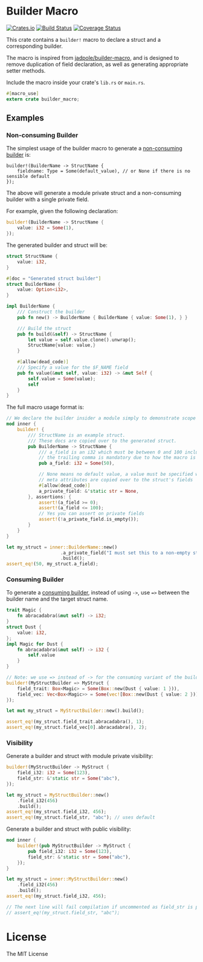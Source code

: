 # Builder Macro

[![Crates.io](https://img.shields.io/crates/v/builder_macro.svg)](https://crates.io/crates/builder_macro)
[![Build Status](https://travis-ci.org/azriel91/builder_macro.svg?branch=master)](https://travis-ci.org/azriel91/builder_macro)
[![Coverage Status](https://coveralls.io/repos/github/azriel91/builder_macro/badge.svg?branch=master)](https://coveralls.io/github/azriel91/builder_macro?branch=master)

This crate contains a `builder!` macro to declare a struct and a corresponding builder.

The macro is inspired from [jadpole/builder-macro][1], and is designed to
remove duplication of field declaration, as well as generating appropriate setter methods.

Include the macro inside your crate's `lib.rs` or `main.rs`.

```rust
#[macro_use]
extern crate builder_macro;
```

## Examples

### Non-consuming Builder

The simplest usage of the builder macro to generate a [non-consuming builder][2] is:

```rust,ignore
builder!(BuilderName -> StructName {
    fieldname: Type = Some(default_value), // or None if there is no sensible default
});
```

The above will generate a module private struct and a non-consuming builder with a single private field.

For example, given the following declaration:

```rust
builder!(BuilderName -> StructName {
    value: i32 = Some(1),
});
```

The generated builder and struct will be:

```rust
struct StructName {
    value: i32,
}

#[doc = "Generated struct builder"]
struct BuilderName {
    value: Option<i32>,
}

impl BuilderName {
    /// Construct the builder
    pub fn new() -> BuilderName { BuilderName { value: Some(1), } }

    /// Build the struct
    pub fn build(&self) -> StructName {
        let value = self.value.clone().unwrap();
        StructName{value: value,}
    }

    #[allow(dead_code)]
    /// Specify a value for the $F_NAME field
    pub fn value(&mut self, value: i32) -> &mut Self {
        self.value = Some(value);
        self
    }
}
```

The full macro usage format is:

```rust
// We declare the builder insider a module simply to demonstrate scope
mod inner {
    builder! {
        /// StructName is an example struct.
        /// These docs are copied over to the generated struct.
        pub BuilderName -> StructName {
            /// a_field is an i32 which must be between 0 and 100 inclusive
            // the trailing comma is mandatory due to how the macro is parsed
            pub a_field: i32 = Some(50),

            // None means no default value, a value must be specified when building
            // meta attributes are copied over to the struct's fields
            #[allow(dead_code)]
            a_private_field: &'static str = None,
        }, assertions: {
            assert!(a_field >= 0);
            assert!(a_field <= 100);
            // Yes you can assert on private fields
            assert!(!a_private_field.is_empty());
        }
    }
}

let my_struct = inner::BuilderName::new()
                    .a_private_field("I must set this to a non-empty string")
                    .build();
assert_eq!(50, my_struct.a_field);
```

### Consuming Builder

To generate a [consuming builder][3], instead of using `->`, use `=>` between the builder name and the target struct
name.

```rust
trait Magic {
    fn abracadabra(&mut self) -> i32;
}
struct Dust {
    value: i32,
};
impl Magic for Dust {
    fn abracadabra(&mut self) -> i32 {
        self.value
    }
}

// Note: we use => instead of -> for the consuming variant of the builder
builder!(MyStructBuilder => MyStruct {
    field_trait: Box<Magic> = Some(Box::new(Dust { value: 1 })),
    field_vec: Vec<Box<Magic>> = Some(vec![Box::new(Dust { value: 2 })]),
});

let mut my_struct = MyStructBuilder::new().build();

assert_eq!(my_struct.field_trait.abracadabra(), 1);
assert_eq!(my_struct.field_vec[0].abracadabra(), 2);
```

### Visibility

Generate a builder and struct with module private visibility:

```rust
builder!(MyStructBuilder -> MyStruct {
    field_i32: i32 = Some(123),
    field_str: &'static str = Some("abc"),
});

let my_struct = MyStructBuilder::new()
    .field_i32(456)
    .build();
assert_eq!(my_struct.field_i32, 456);
assert_eq!(my_struct.field_str, "abc"); // uses default
```

Generate a builder and struct with public visibility:

```rust
mod inner {
    builder!(pub MyStructBuilder -> MyStruct {
        pub field_i32: i32 = Some(123),
        field_str: &'static str = Some("abc"),
    });
}

let my_struct = inner::MyStructBuilder::new()
    .field_i32(456)
    .build();
assert_eq!(my_struct.field_i32, 456);

// The next line will fail compilation if uncommented as field_str is private
// assert_eq!(my_struct.field_str, "abc");
```

# License

The MIT License

[1]: http://jadpole.github.io/rust/builder-macro
[2]: https://doc.rust-lang.org/style/ownership/builders.html#non-consuming-builders-preferred
[3]: https://doc.rust-lang.org/style/ownership/builders.html#consuming-builders
